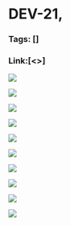 # DEV-21,
### Tags: []
### Link:[<>]

![](../images/DEV-21/DEV-21-A1.png)

![](../images/DEV-21/DEV-21-A2.png)

![](../images/DEV-21/DEV-21-A3.png)

![](../images/DEV-21/DEV-21-A4.png)

![](../images/DEV-21/DEV-21-A5.png)

![](../images/DEV-21/DEV-21-A6.png)

![](../images/DEV-21/DEV-21-A7.png)

![](../images/DEV-21/DEV-21-A8.png)

![](../images/DEV-21/DEV-21-A9.png)

![](../images/DEV-21/DEV-21-A10.png)

